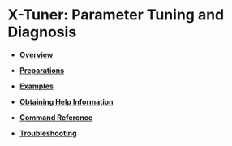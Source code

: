 # X-Tuner: Parameter Tuning and Diagnosis<a name="EN-US_TOPIC_0289899994"></a>

-   **[Overview](x-tuner-parameter-tuning-and-diagnosis-overview.md)**  

-   **[Preparations](preparations.md)**  

-   **[Examples](x-tuner-parameter-tuning-and-diagnosis-examples.md)**  

-   **[Obtaining Help Information](x-tuner-parameter-tuning-and-diagnosis-obtaining-help-information.md)**  

-   **[Command Reference](x-tuner-parameter-tuning-and-diagnosis-command-reference.md)**  

-   **[Troubleshooting](x-tuner-parameter-tuning-and-diagnosis-troubleshooting.md)**  
